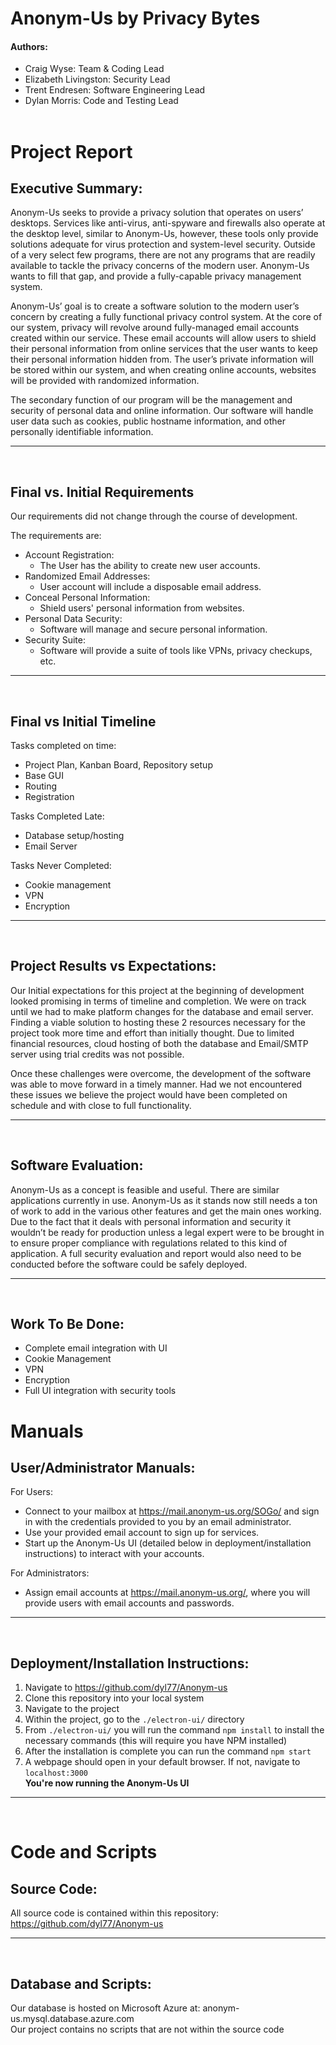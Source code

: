 # Anonym-Us by Privacy Bytes


#### Authors:
* Craig Wyse: Team & Coding Lead 
* Elizabeth Livingston: Security Lead 
* Trent Endresen: Software Engineering Lead 
* Dylan Morris: Code and Testing Lead
<br /><br />

# Project Report
## Executive Summary:
Anonym-Us seeks to provide a privacy solution that operates on users’ desktops. Services like anti-virus, anti-spyware and firewalls also operate at the desktop level, similar to Anonym-Us, however, these tools only provide solutions adequate for virus protection and system-level security. Outside of a very select few programs, there are not any programs that are readily available to tackle the privacy concerns of the modern user. Anonym-Us wants to fill that gap, and provide a fully-capable privacy management system.

Anonym-Us’ goal is to create a software solution to the modern user’s concern by creating a fully functional privacy control system. At the core of our system, privacy will revolve around fully-managed email accounts created within our service. These email accounts will allow users to shield their personal information from online services that the user wants to keep their personal information hidden from. The user’s private information will be stored within our system, and when creating online accounts, websites will be provided with randomized information.

The secondary function of our program will be the management and security of personal data and online information. Our software will handle user data such as cookies, public hostname information, and other personally identifiable information.

---
<br />

## Final vs. Initial Requirements
Our requirements did not change through the course of development.

The requirements are:

- Account Registration:
  - The User has the ability to create new user accounts.
- Randomized Email Addresses:
  - User account will include a disposable email address.
- Conceal Personal Information:
  - Shield users' personal information from websites.
- Personal Data Security:
  - Software will manage and secure personal information.
- Security Suite:
  - Software will provide a suite of tools like VPNs, privacy checkups, etc.
---
<br />

## Final vs Initial Timeline
Tasks completed on time:
- Project Plan, Kanban Board, Repository setup
- Base GUI
- Routing
- Registration
  
Tasks Completed Late:
- Database setup/hosting
- Email Server

Tasks Never Completed:
- Cookie management
- VPN
- Encryption
---
<br />

## Project Results vs Expectations:
Our Initial expectations for this project at the beginning of development looked promising in terms of timeline and completion. We were on track until we had to make platform changes for the database and email server. Finding a viable solution to hosting these 2 resources necessary for the project took more time and effort than initially thought. Due to limited financial resources, cloud hosting of both the database and Email/SMTP server using trial credits was not possible.

Once these challenges were overcome, the development of the software was able to move forward in a timely manner. Had we not encountered these issues we believe the project would have been completed on schedule and with close to full functionality.

---
<br />

## Software Evaluation:
Anonym-Us as a concept is feasible and useful. There are similar applications currently in use. Anonym-Us as it stands now still needs a ton of work to add in the various other features and get the main ones working. Due to the fact that it deals with personal information and security it wouldn’t be ready for production unless a legal expert were to be brought in to ensure proper compliance with regulations related to this kind of application. A full security evaluation and report would also need to be conducted before the software could be safely deployed.

---
<br />

## Work To Be Done:
- Complete email integration with UI
- Cookie Management
- VPN
- Encryption
- Full UI integration with security tools

# Manuals
## User/Administrator Manuals:
For Users:
- Connect to your mailbox at https://mail.anonym-us.org/SOGo/ and sign in with the credentials provided to you by an email administrator.
- Use your provided email account to sign up for services.
- Start up the Anonym-Us UI (detailed below in deployment/installation instructions) to interact with your accounts.

For Administrators:
- Assign email accounts at https://mail.anonym-us.org/, where you will provide users with email accounts and passwords.
---
<br />

## Deployment/Installation Instructions:
1) Navigate to https://github.com/dyl77/Anonym-us
2) Clone this repository into your local system
3) Navigate to the project
4) Within the project, go to the `./electron-ui/` directory
5) From `./electron-ui/` you will run the command `npm install` to install the necessary commands (this will require you have NPM installed)
6) After the installation is complete you can run the command `npm start`
7) A webpage should open in your default browser. If not, navigate to `localhost:3000`\
   **You're now running the Anonym-Us UI**
---
<br />

# Code and Scripts
## Source Code:
All source code is contained within this repository: https://github.com/dyl77/Anonym-us

---
<br />

## Database and Scripts:
Our database is hosted on Microsoft Azure at: anonym-us.mysql.database.azure.com \
Our project contains no scripts that are not within the source code



<!-- ### How to Start:
To begin the app in an electron shell navigate to the electron-ui directory and run the command in terminal "npm start" -->